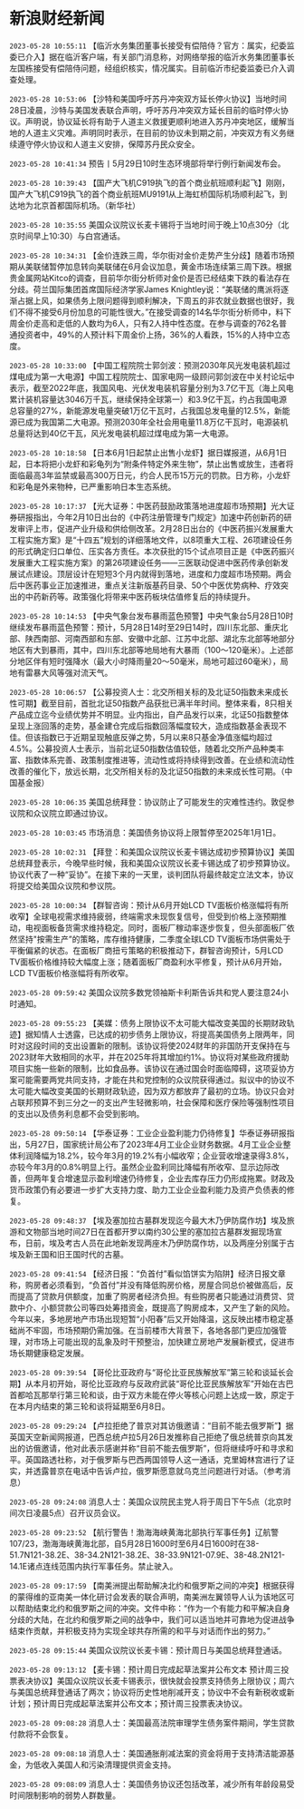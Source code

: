 # 新浪财经新闻
`2023-05-28 10:55:11` 【临沂水务集团董事长接受有偿陪侍？官方：属实，纪委监委已介入】据在临沂客户端，有关部门消息称，对网络举报的临沂水务集团董事长左国栋接受有偿陪侍问题，经组织核实，情况属实。目前临沂市纪委监委已介入调查处理。

`2023-05-28 10:53:06` 【沙特和美国呼吁苏丹冲突双方延长停火协议】当地时间28日凌晨，沙特与美国发表联合声明，呼吁苏丹冲突双方延长目前的临时停火协议。声明说，协议延长将有助于人道主义救援更顺利地进入苏丹冲突地区，缓解当地的人道主义灾难。声明同时表示，在目前的协议未到期之前，冲突双方有义务继续遵守停火协议和人道主义安排，保障苏丹民众安全。

`2023-05-28 10:41:34` 预告丨5月29日10时生态环境部将举行例行新闻发布会。

`2023-05-28 10:39:43` 【国产大飞机C919执飞的首个商业航班顺利起飞】刚刚，国产大飞机C919执飞的首个商业航班MU9191从上海虹桥国际机场顺利起飞，到达地为北京首都国际机场。（新华社）

`2023-05-28 10:35:55` 美国众议院议长麦卡锡将于当地时间于晚上10点30分（北京时间早上10:30）与白宫通话。

`2023-05-28 10:34:31` 【金价连跌三周，华尔街对金价走势产生分歧】随着市场预期从美联储暂停加息转向美联储在6月会议加息，黄金市场连续第三周下跌。根据贵金属网站Kitco的调查，目前华尔街分析师对金价是否已经结束下跌的看法存在分歧。荷兰国际集团首席国际经济学家James Knightley说：“美联储的鹰派将逐渐占据上风，如果债务上限问题得到顺利解决，下周五的非农就业数据也很好，我们不得不接受6月份加息的可能性很大。”在接受调查的14名华尔街分析师中，料下周金价走高和走低的人数均为6人，只有2人持中性态度。在参与调查的762名普通投资者中，49%的人预计料下周金价上扬，36%的人看跌，15%的人持中立态度。

`2023-05-28 10:33:00` 【中国工程院院士郭剑波：预测2030年风光发电装机超过煤电成为第一大电源】中国工程院院士、国家电网一级顾问郭剑波在中关村论坛中表示，截至2022年底，我国风电、光伏发电装机容量分别为3.7亿干瓦（海上风电累计装机容量达3046万千瓦，继续保持全球第一）和3.9亿干瓦，约占我国电源总容量的27%，新能源发电量突破1万亿干瓦时，占我国总发电量的12.5%，新能源已成为我国第二大电源。预测2030年全社会用电量11.8万亿干瓦时，电源装机总量将达到40亿干瓦，风光发电装机超过煤电成为第一大电源。

`2023-05-28 10:18:58` 【日本6月1日起禁止出售小龙虾】据日媒报道，从6月1日起，日本将把小龙虾和彩龟列为“附条件特定外来生物”，禁止出售或放生，违者将面临最高3年监禁或最高300万日元，约合人民币15万元的罚款。日方称，小龙虾和彩龟是外来物种，已严重影响日本生态系统。

`2023-05-28 10:17:37` 【光大证券：中医药鼓励政策落地进度超市场预期】光大证券研报指出，今年2月10日出台的《中药注册管理专门规定》加速中药创新药的研发审评上市，促进产业升级和供给侧改革。2月28日出台的《中医药振兴发展重大工程实施方案》是“十四五”规划的详细落地文件，以8项重大工程、26项建设任务的形式确定归口单位、压实各方责任。本次获批的15个试点项目正是《中医药振兴发展重大工程实施方案》的第26项建设任务——三医联动促进中医药传承创新发展试点建设。顶层设计在短短3个月内就得到落地，进度和力度超市场预期。两会后中医药事业正加速推进，重点关注新版基药目录、50个中医优势病种、疗效突出的中药新药等。政策强化将带来中医药板块估值修复后的持续提升。

`2023-05-28 10:14:53` 【中央气象台发布暴雨蓝色预警】中央气象台5月28日10时继续发布暴雨蓝色预警：预计，5月28日14时至29日14时，四川东北部、重庆北部、陕西南部、河南西部和东部、安徽中北部、江苏中北部、湖北东北部等地部分地区有大到暴雨，其中，四川东北部等地局地有大暴雨（100～120毫米）。上述部分地区伴有短时强降水（最大小时降雨量20～50毫米，局地可超过60毫米），局地有雷暴大风等强对流天气。

`2023-05-28 10:06:57` 【公募投资人士：北交所相关标的及北证50指数未来成长性可期】截至目前，首批北证50指数产品获批已满半年时间。整体来看，8只相关产品成立迄今业绩优势并不明显。业内指出，自产品发行以来，北证50指数整体呈现上涨回落的走势，基金建仓完成后指数回落幅度较大，造成指数基金表现不佳。但该指数已于近期呈现触底反弹之势，5月以来8只基金净值涨幅均超过4.5%。公募投资人士表示，当前北证50指数估值较低，随着北交所产品种类丰富、指数体系完善、政策制度推进等，流动性或将持续得到改善。在业绩和流动性改善的催化下，放远长期，北交所相关标的及北证50指数的未来成长性可期。（中国基金报）

`2023-05-28 10:06:35` 美国总统拜登：协议防止了可能发生的灾难性违约。敦促参议院和众议院立即通过协议。

`2023-05-28 10:03:45` 市场消息：美国债务协议将上限暂停至2025年1月1日。

`2023-05-28 10:02:31` 【拜登：和美国众议院议长麦卡锡达成初步预算协议】美国总统拜登表示，今晚早些时候，我和美国众议院议长麦卡锡达成了初步预算协议。协议代表了一种“妥协”。在接下来的一天里，谈判团队将最终敲定立法文本，协议将提交给美国众议院和参议院。

`2023-05-28 10:00:34` 【群智咨询：预计从6月开始LCD TV面板价格涨幅将有所收窄】全球电视需求维持疲弱，终端需求未现恢复信号，但受到价格上涨预期推动，电视面板备货需求维持稳定。同时，面板厂稼动率逐步恢复，但头部面板厂依然坚持"按需生产”的策略，库存维持健康，二季度全球LCD TV面板市场供需处于平衡偏紧的状态。在面板厂商扭亏策略的积极推动下，群智咨询预计，5月LCD TV面板价格维持较大幅度上涨；随着面板厂商盈利水平修复，预计从6月开始，LCD TV面板价格涨幅将有所收窄。

`2023-05-28 09:59:42` 美国众议院多数党领袖斯卡利斯告诉共和党人要注意24小时通知。

`2023-05-28 09:55:23` 【美媒：债务上限协议不太可能大幅改变美国的长期财政轨迹】据知情人士透露，已达成的初步债务上限协议，将提高美国债务上限两年，同时对这段时间的支出设置新的限制。该协议将使2024财年的非国防开支保持在与2023财年大致相同的水平，并在2025年将其增加约1%。协议将对某些政府援助项目实施一些新的限制，比如食品券。该协议在通过国会时面临障碍，这项妥协方案可能需要两党共同支持，才能在共和党控制的众议院获得通过。拟议中的协议不太可能大幅改变美国的长期财政轨迹，因为双方都放弃了最初的立场。协议只会对占联邦预算不到三分之一的支出产生轻微影响，社会保障和医疗保险等强制性项目的支出以及债务利息都不会受到影响。

`2023-05-28 09:50:14` 【华泰证券：工业企业盈利能力仍待修复】华泰证券研报指出，5月27日，国家统计局公布了2023年4月工业企业财务数据。4月工业企业整体利润降幅为18.2%，较今年3月的19.2%有小幅收窄；企业营收增速录得3.8%，亦较今年3月的0.8%明显上行。虽然企业盈利同比降幅有所收窄、显示边际改善，但两年复合增速显示盈利增速仍待修复，企业去库存压力仍形成拖累。财政及货币政策仍有必要进一步扩大支持力度、助力工业企业盈利能力及资产负债表的修复。

`2023-05-28 09:48:37` 【埃及塞加拉古墓群发现迄今最大木乃伊防腐作坊】埃及旅游和文物部当地时间27日在首都开罗以南约30公里的塞加拉古墓群发掘现场宣布，日前，埃及考古人员在此地新发现两座木乃伊防腐作坊，以及两座分别属于古埃及新王国和旧王国时代的古墓。

`2023-05-28 09:41:54` 【经济日报：“负首付”看似馅饼实为陷阱】经济日报文章称，购房者必须看到，“负首付”并没有降低购房价格，房屋合同总价被做高后，反而提高了贷款月供额度，加重了购房者经济负担。有些购房者只能通过消费贷、贷款中介、小额贷款公司等四处筹措资金，既提高了购房成本，又产生了新的风险。今年以来，多地房地产市场出现短暂“小阳春”后又开始降温，这反映出楼市稳定基础尚不牢固，市场预期仍需加强。在当前楼市大背景下，各地各部门更应加强管理，对市场上可能出现的乱象及时干预整治，加快建立房地产发展新模式，促进市场长期健康稳定发展。

`2023-05-28 09:39:54` 【哥伦比亚政府与“哥伦比亚民族解放军”第三轮和谈延长会期】从本月初开始，哥伦比亚政府与反政府武装“哥伦比亚民族解放军”开始在古巴首都哈瓦那举行第三轮和谈，由于双方未能在停火等核心问题上达成一致，原定于在本月内结束的第三轮和谈将延期至6月8日。

`2023-05-28 09:29:24` 【卢拉拒绝了普京对其访俄邀请：“目前不能去俄罗斯”】据英国天空新闻网报道，巴西总统卢拉5月26日发推称自己拒绝了俄总统普京向其发出的访俄邀请，他对此表示感谢并称“目前不能去俄罗斯”，但将继续呼吁和寻求和平。英国路透社称，对于俄罗斯与巴西两国领导人这一通话，克里姆林宫进行了证实，并透露普京在电话中告诉卢拉，俄罗斯愿意就乌克兰问题进行对话。（参考消息）

`2023-05-28 09:24:08` 消息人士：美国众议院民主党人将于周日下午5点（北京时间次日凌晨5点）召开议员会议。

`2023-05-28 09:23:52` 【航行警告！渤海海峡黄海北部执行军事任务】辽航警107/23，渤海海峡黄海北部，自5月28日1600时至6月4日1600时在38-51.7N121-38.2E、38-34.2N121-38.2E、38-33.9N121-07.9E、38-48.2N121-14.1E诸点连线范围内执行军事任务。禁止驶入。

`2023-05-28 09:17:59` 【南美洲提出帮助解决北约和俄罗斯之间的冲突】根据获得的蒙得维的亚南美一体化研讨会发表的联合声明，南美洲左翼领导人认为该地区可以帮助结束北约和俄罗斯之间的冲突。文件中称：“作为一个有能力和平解决自身分歧的大陆，在北约和俄罗斯之间的战争中，我们可以适当地并可靠地为促进战争结束作贡献，并积极支持为实现全球共存所需的和平与对话而作出的努力。”

`2023-05-28 09:15:44` 美国众议院议长麦卡锡：预计周日与美国总统拜登通话。

`2023-05-28 09:13:12` 【麦卡锡：预计周日完成起草法案并公布文本 预计周三投票表决协议】美国众议院议长麦卡锡表示，很快就会投票支持债务上限协议；周六与美国总统拜登通话了两次；协议将历史性地削减开支；协议中不会有新税收或新计划；预计周日完成起草法案并公布文本；预计周三投票表决协议。

`2023-05-28 09:08:28` 消息人士：美国最高法院审理学生债务案件期间，学生贷款付款将不会恢复。

`2023-05-28 09:08:18` 消息人士：美国通胀削减法案的资金将用于支持清洁能源基金，为低收入美国人和污染清理提供资金支持。

`2023-05-28 09:08:09` 消息人士：美国债务协议还包括改革，减少所有年龄段易受时间限制影响的弱势人群数量。

